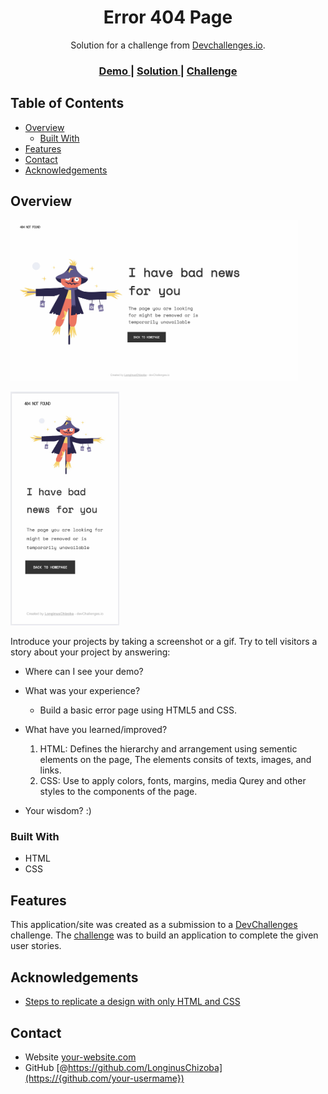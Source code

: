 

<!-- Please update value in the {}  -->

<h1 align="center">Error 404 Page</h1>

<div align="center">
   Solution for a challenge from  <a href="http://devchallenges.io" target="_blank">Devchallenges.io</a>.
</div>

<div align="center">
  <h3>
    <a href="https://{your-demo-link.your-domain}">
      Demo
    </a>
    <span> | </span>
    <a href="https://{your-url-to-the-solution}">
      Solution
    </a>
    <span> | </span>
    <a href="https://devchallenges.io/challenges/wBunSb7FPrIepJZAg0sY">
      Challenge
    </a>
  </h3>
</div>

<!-- TABLE OF CONTENTS -->

## Table of Contents

- [Overview](#overview)
  - [Built With](#built-with)
- [Features](#features)
- [Contact](#contact)
- [Acknowledgements](#acknowledgements)

<!-- OVERVIEW -->

## Overview

<img width="460" alt="Desktop" src="https://raw.githubusercontent.com/LonginusChizoba/hackerton/main/error/image/webview.jpg">

<img width="174" alt="Mobile" src="https://raw.githubusercontent.com/LonginusChizoba/hackerton/main/error/image/mobileview.jpg"><br>

Introduce your projects by taking a screenshot or a gif. Try to tell visitors a story about your project by answering:

- Where can I see your demo?

- What was your experience?
    - Build a basic error page using HTML5 and CSS.

- What have you learned/improved?
    1. HTML: Defines the hierarchy and arrangement using sementic elements on the page, The elements consits of texts, images, and links.
    2. CSS: Use to apply colors, fonts, margins, media Qurey and other styles to the components of the page.
    
- Your wisdom? :)

### Built With

<!-- This section should list any major frameworks that you built your project using. Here are a few examples.-->

- HTML
- CSS

## Features

<!-- List the features of your application or follow the template. Don't share the figma file here :) -->

This application/site was created as a submission to a [DevChallenges](https://devchallenges.io/challenges) challenge. The [challenge](https://devchallenges.io/challenges/wBunSb7FPrIepJZAg0sY) was to build an application to complete the given user stories.


## Acknowledgements

<!-- This section should list any articles or add-ons/plugins that helps you to complete the project. This is optional but it will help you in the future. For exmpale -->

- [Steps to replicate a design with only HTML and CSS](https://devchallenges-blogs.web.app/how-to-replicate-design/)

## Contact

- Website [your-website.com](https://{your-web-site-link})
- GitHub [@https://github.com/LonginusChizoba](https://{github.com/your-usermame})
